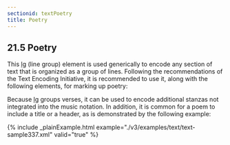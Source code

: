 ```yaml
---
sectionid: textPoetry
title: Poetry
---
```



<h2 id="textPoetry">
   <span class="headingNumber">21.5</span>
   <span class="head">Poetry</span>
</h2>
This 
<a class="link_odd_elementSpec" href="/v3/elements/lg">lg</a> (line group) element is used generically to encode any section
of text that is organized as a group of lines. Following the recommendations of the
Text
Encoding Initiative, it is recommended to use it, along with the following elements,
for
marking up poetry:



<span class="specList">
   
   <span class="specDesc"></span>
   
   <span class="specDesc"></span>
   
   <span class="specDesc"></span>
   
</span>


Because 
<a class="link_odd_elementSpec" href="/v3/elements/lg">lg</a> groups verses, it can be used to encode additional stanzas
not integrated into the music notation. In addition, it is common for a poem to include
a
title or a header, as is demonstrated by the following example:



{% include _plainExample.html example="./v3/examples/text/text-sample337.xml" valid="true" %}


